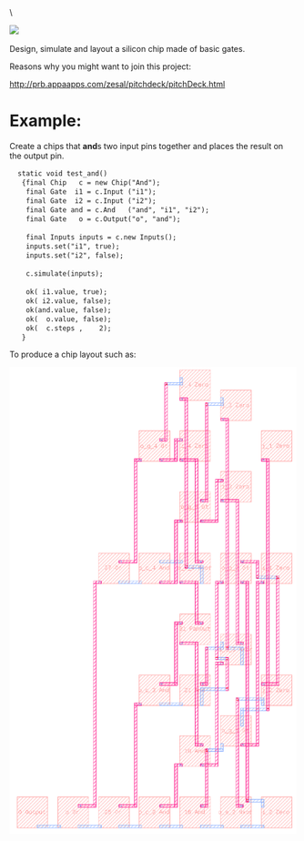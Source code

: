 <div>                                    \
    <p><a href="https://github.com/philiprbrenan/com.AppaApps.Silicon"><img src="https://github.com/philiprbrenan/com.AppaApps.Silicon/workflows/Test/badge.svg"></a>
</div>

Design, simulate and layout a silicon chip made of basic gates.

Reasons why you might want to join this project:

http://prb.appaapps.com/zesal/pitchdeck/pitchDeck.html

# Example:

Create a chips that **and**s two input pins together and places the result on
the output pin.

```
  static void test_and()
   {final Chip   c = new Chip("And");
    final Gate  i1 = c.Input ("i1");
    final Gate  i2 = c.Input ("i2");
    final Gate and = c.And   ("and", "i1", "i2");
    final Gate   o = c.Output("o", "and");

    final Inputs inputs = c.new Inputs();
    inputs.set("i1", true);
    inputs.set("i2", false);

    c.simulate(inputs);

    ok( i1.value, true);
    ok( i2.value, false);
    ok(and.value, false);
    ok(  o.value, false);
    ok(  c.steps ,    2);
   }
```

To produce a chip layout such as:

![Compare Greater Than](images/CompareGt4.png)
